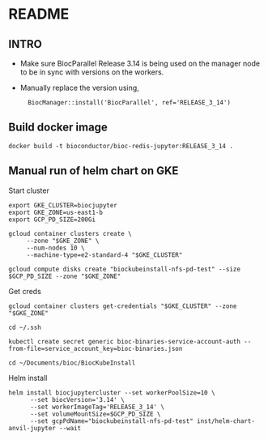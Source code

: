 # README

## INTRO

- Make sure BiocParallel Release 3.14 is being used on the manager node to be in sync with versions on the workers.

- Manually replace the version using,

		BiocManager::install('BiocParallel', ref='RELEASE_3_14')

## Build docker image

	docker build -t bioconductor/bioc-redis-jupyter:RELEASE_3_14 .

## Manual run of helm chart on GKE

Start cluster

	export GKE_CLUSTER=biocjupyter
	export GKE_ZONE=us-east1-b
	export GCP_PD_SIZE=200Gi

	gcloud container clusters create \
		 --zone "$GKE_ZONE" \
         --num-nodes 10 \
         --machine-type=e2-standard-4 "$GKE_CLUSTER"
		 
	gcloud compute disks create "biockubeinstall-nfs-pd-test" --size $GCP_PD_SIZE --zone "$GKE_ZONE"

Get creds

	gcloud container clusters get-credentials "$GKE_CLUSTER" --zone "$GKE_ZONE"

	cd ~/.ssh
	
	kubectl create secret generic bioc-binaries-service-account-auth --from-file=service_account_key=bioc-binaries.json

	cd ~/Documents/bioc/BiocKubeInstall

Helm install

	helm install biocjupytercluster --set workerPoolSize=10 \
          --set biocVersion='3.14' \
          --set workerImageTag='RELEASE_3_14' \
          --set volumeMountSize=$GCP_PD_SIZE \
          --set gcpPdName="biockubeinstall-nfs-pd-test" inst/helm-chart-anvil-jupyter --wait


